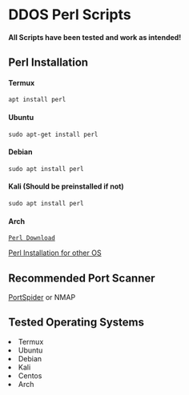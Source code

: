 # DDOS Perl Scripts
  <div><h4>All Scripts have been tested and work as intended!</h4><div>
  
 <div>
  
<div><h2>Perl Installation</h2></div>

  <div><h4>Termux</h4></div>
<div><pre><code>apt install perl</pre></code></div>

  <div><h4>Ubuntu</h4></div>
<div><pre><code>sudo apt-get install perl</pre></code></div>

  <div><h4>Debian</h4></div>
<div><pre><code>sudo apt install perl</pre></code></div>
  
   <div><h4>Kali (Should be preinstalled if not)</h4></div>
<div><pre><code>sudo apt install perl</pre></code></div>
  
  <div><h4>Arch</h4></div>
<div><pre><code><a href="https://www.perl.org/get.html">Perl Download</a></pre></code></div>

<div><a href="https://www.perl.org/get.html">Perl Installation for other OS</a><div>
  
<h2>Recommended Port Scanner</h2>
<a href="https://github.com/xdavidhu/portSpider">PortSpider</a> or NMAP

<lu><h2>Tested Operating Systems</h2>
<li>Termux
<li>Ubuntu
<li>Debian
<li>Kali
<li>Centos
<li>Arch
  </lu>
